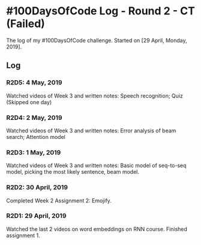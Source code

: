 # #100DaysOfCode Log - Round 2 - CT (Failed)

The log of my #100DaysOfCode challenge. Started on [29 April, Monday, 2019].

## Log

### R2D5: 4 May, 2019
Watched videos of Week 3 and written notes: Speech recognition; Quiz
(Skipped one day)

### R2D4: 2 May, 2019
Watched videos of Week 3 and written notes: Error analysis of beam search; Attention model

### R2D3: 1 May, 2019
Watched videos of Week 3 and written notes: Basic model of seq-to-seq model, picking the most likely sentence, beam model.

### R2D2: 30 April, 2019
Completed Week 2 Assignment 2: Emojify.

### R2D1: 29 April, 2019
Watched the last 2 videos on word embeddings on RNN course. Finished assignment 1.
